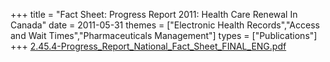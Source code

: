 +++
title = "Fact Sheet: Progress Report 2011: Health Care Renewal In Canada"
date = 2011-05-31
themes = ["Electronic Health Records","Access and Wait Times","Pharmaceuticals Management"]
types = ["Publications"]
+++
[2.45.4-Progress_Report_National_Fact_Sheet_FINAL_ENG.pdf](/files/2.45.4-Progress_Report_National_Fact_Sheet_FINAL_ENG.pdf)
